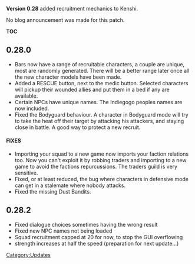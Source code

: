 **Version 0.28** added recruitment mechanics to Kenshi.

No blog announcement was made for this patch.

__TOC__

## 0.28.0

- Bars now have a range of recruitable characters, a couple are unique,
  most are randomly generated. There will be a better range later once
  all the new character models have been made.
- Added a RESCUE button, next to the medic button. Selected characters
  will pickup their wounded allies and put them in a bed if any are
  available.
- Certain NPCs have unique names. The Indiegogo peoples names are now
  included.
- Fixed the Bodyguard behaviour. A character in Bodyguard mode will try
  to take the heat off their target by attacking his attackers, and
  staying close in battle. A good way to protect a new recruit.

#### FIXES

- Importing your squad to a new game now imports your faction relations
  too. Now you can't exploit it by robbing traders and importing to a
  new game to avoid the factions repurcussions. The traders guild is
  very sensitive.
- Fixed, or at least reduced, the bug where characters in defensive mode
  can get in a stalemate where nobody attacks.
- Fixed the missing Dust Bandits.

## 0.28.2

- Fixed dialogue choices sometimes having the wrong result
- Fixed new NPC names not being loaded
- Squad recruitment capped at 20 for now, to stop the GUI overflowing
- strength increases at half the speed (preparation for next update...)

[Category:Updates](Category:Updates "wikilink")